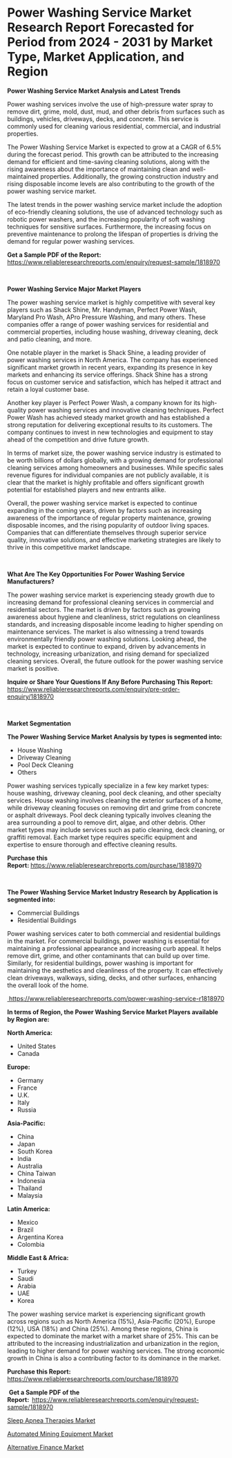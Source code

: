 <p><h1>Power Washing Service Market Research Report Forecasted for Period from 2024 -  2031 by Market Type, Market Application, and Region</h1></p><p><strong>Power Washing Service Market Analysis and Latest Trends</strong></p>
<p><p>Power washing services involve the use of high-pressure water spray to remove dirt, grime, mold, dust, mud, and other debris from surfaces such as buildings, vehicles, driveways, decks, and concrete. This service is commonly used for cleaning various residential, commercial, and industrial properties.</p><p>The Power Washing Service Market is expected to grow at a CAGR of 6.5% during the forecast period. This growth can be attributed to the increasing demand for efficient and time-saving cleaning solutions, along with the rising awareness about the importance of maintaining clean and well-maintained properties. Additionally, the growing construction industry and rising disposable income levels are also contributing to the growth of the power washing service market.</p><p>The latest trends in the power washing service market include the adoption of eco-friendly cleaning solutions, the use of advanced technology such as robotic power washers, and the increasing popularity of soft washing techniques for sensitive surfaces. Furthermore, the increasing focus on preventive maintenance to prolong the lifespan of properties is driving the demand for regular power washing services.</p></p>
<p><strong>Get a Sample PDF of the Report:&nbsp;</strong> <a href="https://www.reliableresearchreports.com/enquiry/request-sample/1818970">https://www.reliableresearchreports.com/enquiry/request-sample/1818970</a></p>
<p>&nbsp;</p>
<p><strong>Power Washing Service Major Market Players</strong></p>
<p><p>The power washing service market is highly competitive with several key players such as Shack Shine, Mr. Handyman, Perfect Power Wash, Maryland Pro Wash, APro Pressure Washing, and many others. These companies offer a range of power washing services for residential and commercial properties, including house washing, driveway cleaning, deck and patio cleaning, and more.</p><p>One notable player in the market is Shack Shine, a leading provider of power washing services in North America. The company has experienced significant market growth in recent years, expanding its presence in key markets and enhancing its service offerings. Shack Shine has a strong focus on customer service and satisfaction, which has helped it attract and retain a loyal customer base.</p><p>Another key player is Perfect Power Wash, a company known for its high-quality power washing services and innovative cleaning techniques. Perfect Power Wash has achieved steady market growth and has established a strong reputation for delivering exceptional results to its customers. The company continues to invest in new technologies and equipment to stay ahead of the competition and drive future growth.</p><p>In terms of market size, the power washing service industry is estimated to be worth billions of dollars globally, with a growing demand for professional cleaning services among homeowners and businesses. While specific sales revenue figures for individual companies are not publicly available, it is clear that the market is highly profitable and offers significant growth potential for established players and new entrants alike.</p><p>Overall, the power washing service market is expected to continue expanding in the coming years, driven by factors such as increasing awareness of the importance of regular property maintenance, growing disposable incomes, and the rising popularity of outdoor living spaces. Companies that can differentiate themselves through superior service quality, innovative solutions, and effective marketing strategies are likely to thrive in this competitive market landscape.</p></p>
<p>&nbsp;</p>
<p><strong>What Are The Key Opportunities For Power Washing Service Manufacturers?</strong></p>
<p><p>The power washing service market is experiencing steady growth due to increasing demand for professional cleaning services in commercial and residential sectors. The market is driven by factors such as growing awareness about hygiene and cleanliness, strict regulations on cleanliness standards, and increasing disposable income leading to higher spending on maintenance services. The market is also witnessing a trend towards environmentally friendly power washing solutions. Looking ahead, the market is expected to continue to expand, driven by advancements in technology, increasing urbanization, and rising demand for specialized cleaning services. Overall, the future outlook for the power washing service market is positive.</p></p>
<p><strong>Inquire or Share Your Questions If Any Before Purchasing This Report:</strong> <a href="https://www.reliableresearchreports.com/enquiry/pre-order-enquiry/1818970">https://www.reliableresearchreports.com/enquiry/pre-order-enquiry/1818970</a></p>
<p>&nbsp;</p>
<p><strong>Market Segmentation</strong></p>
<p><strong>The Power Washing Service Market Analysis by types is segmented into:</strong></p>
<p><ul><li>House Washing</li><li>Driveway Cleaning</li><li>Pool Deck Cleaning</li><li>Others</li></ul></p>
<p><p>Power washing services typically specialize in a few key market types: house washing, driveway cleaning, pool deck cleaning, and other specialty services. House washing involves cleaning the exterior surfaces of a home, while driveway cleaning focuses on removing dirt and grime from concrete or asphalt driveways. Pool deck cleaning typically involves cleaning the area surrounding a pool to remove dirt, algae, and other debris. Other market types may include services such as patio cleaning, deck cleaning, or graffiti removal. Each market type requires specific equipment and expertise to ensure thorough and effective cleaning results.</p></p>
<p><strong>Purchase this Report:&nbsp;</strong><a href="https://www.reliableresearchreports.com/purchase/1818970">https://www.reliableresearchreports.com/purchase/1818970</a></p>
<p>&nbsp;</p>
<p><strong>The Power Washing Service Market Industry Research by Application is segmented into:</strong></p>
<p><ul><li>Commercial Buildings</li><li>Residential Buildings</li></ul></p>
<p><p>Power washing services cater to both commercial and residential buildings in the market. For commercial buildings, power washing is essential for maintaining a professional appearance and increasing curb appeal. It helps remove dirt, grime, and other contaminants that can build up over time. Similarly, for residential buildings, power washing is important for maintaining the aesthetics and cleanliness of the property. It can effectively clean driveways, walkways, siding, decks, and other surfaces, enhancing the overall look of the home.</p></p>
<p><a href="https://www.reliableresearchreports.com/power-washing-service-r1818970">&nbsp;https://www.reliableresearchreports.com/power-washing-service-r1818970</a></p>
<p><strong>In terms of Region, the Power Washing Service Market Players available by Region are:</strong></p>
<p>
    <p> <strong> North America: </strong>
        <ul>
            <li>United States</li>
            <li>Canada</li>
        </ul>
        </p> 
    <p> <strong> Europe: </strong>
        <ul>
            <li>Germany</li>
            <li>France</li>
            <li>U.K.</li>
            <li>Italy</li>
            <li>Russia</li>
        </ul>
        </p> 
    <p> <strong> Asia-Pacific: </strong>
        <ul>
            <li>China</li>
            <li>Japan</li>
            <li>South Korea</li>
            <li>India</li>
            <li>Australia</li>
            <li>China Taiwan</li>
            <li>Indonesia</li>
            <li>Thailand</li>
            <li>Malaysia</li>
        </ul>
        </p> 
    <p> <strong> Latin America: </strong>
        <ul>
            <li>Mexico</li>
            <li>Brazil</li>
            <li>Argentina Korea</li>
            <li>Colombia</li>
        </ul>
        </p> 
    <p> <strong> Middle East & Africa: </strong>
        <ul>
            <li>Turkey</li>
            <li>Saudi</li>
            <li>Arabia</li>
            <li>UAE</li>
            <li>Korea</li>
        </ul>
    </p>
    </p>
<p><p>The power washing service market is experiencing significant growth across regions such as North America (15%), Asia-Pacific (20%), Europe (12%), USA (18%) and China (25%). Among these regions, China is expected to dominate the market with a market share of 25%. This can be attributed to the increasing industrialization and urbanization in the region, leading to higher demand for power washing services. The strong economic growth in China is also a contributing factor to its dominance in the market.</p></p>
<p><strong>Purchase this Report: </strong><a href="https://www.reliableresearchreports.com/purchase/1818970">https://www.reliableresearchreports.com/purchase/1818970</a></p>
<p>&nbsp;<strong>Get a Sample PDF of the Report:&nbsp;&nbsp;</strong><a href="https://www.reliableresearchreports.com/enquiry/request-sample/1818970">https://www.reliableresearchreports.com/enquiry/request-sample/1818970</a></p>
<p><strong></strong></p>
<p><p><a href="https://www.linkedin.com/pulse/analyzing-sleep-apnea-therapies-market-global-industry-perspective-a1yac?trackingId=kduafYUqdaQGWUplZRnLug%3D%3D">Sleep Apnea Therapies Market</a></p><p><a href="https://www.linkedin.com/pulse/automated-mining-equipment-market-research-report-its-history-z9qac?trackingId=cg%2B93Fzyf7%2BYIb4p7DKZyg%3D%3D">Automated Mining Equipment Market</a></p><p><a href="https://www.linkedin.com/pulse/alternative-finance-market-competitive-analysis-trends-forecast-8qdlc?trackingId=t1p%2B9UVuF67lqfDGut27iA%3D%3D">Alternative Finance Market</a></p></p>